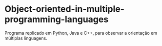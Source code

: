 # Object-oriented-in-multiple-programming-languages
Programa replicado em Python, Java e C++, para observar a orientação em múltiplas linguagens.
